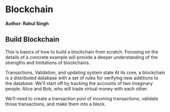 # Blockchain
**Author: Rahul Singh**

## Build Blockchain
This is basics of how to build a blockchain from scratch. Focusing on the details of a concrete example will provide a deeper understanding of the strengths and limitations of blockchains.

Transactions, Validation, and updating system state
At its core, a blockchain is a distributed database with a set of rules for verifying new additions to the database. We’ll start off by tracking the accounts of two imaginary people: Alice and Bob, who will trade virtual money with each other.

We’ll need to create a transaction pool of incoming transactions, validate those transactions, and make them into a block.

